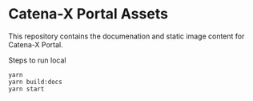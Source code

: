 # Catena-X Portal Assets

This repository contains the documenation and static image content for Catena-X Portal.

Steps to run local

    yarn
    yarn build:docs
    yarn start
